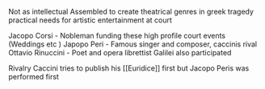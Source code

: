 Not as intellectual 
Assembled to create theatrical genres in greek tragedy
practical needs for artistic entertainment at court 

Jacopo Corsi - Nobleman funding these high profile court events (Weddings etc ) 
Japopo Peri - Famous singer and composer, caccinis rival 
Ottavio Rinuccini - Poet and opera librettist 
Galilei also participated

Rivalry
Caccini tries to publish his [[Euridice]] first but Jacopo Peris was performed first